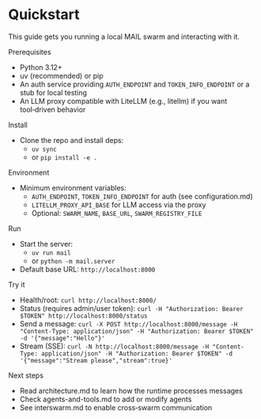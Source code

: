 # Quickstart

This guide gets you running a local MAIL swarm and interacting with it.

Prerequisites
- Python 3.12+
- uv (recommended) or pip
- An auth service providing `AUTH_ENDPOINT` and `TOKEN_INFO_ENDPOINT` or a stub for local testing
- An LLM proxy compatible with LiteLLM (e.g., litellm) if you want tool‑driven behavior

Install
- Clone the repo and install deps:
  - `uv sync`
  - or `pip install -e .`

Environment
- Minimum environment variables:
  - `AUTH_ENDPOINT`, `TOKEN_INFO_ENDPOINT` for auth (see configuration.md)
  - `LITELLM_PROXY_API_BASE` for LLM access via the proxy
  - Optional: `SWARM_NAME`, `BASE_URL`, `SWARM_REGISTRY_FILE`

Run
- Start the server:
  - `uv run mail`
  - or `python -m mail.server`
- Default base URL: `http://localhost:8000`

Try it
- Health/root: `curl http://localhost:8000/`
- Status (requires admin/user token): `curl -H "Authorization: Bearer $TOKEN" http://localhost:8000/status`
- Send a message: `curl -X POST http://localhost:8000/message -H "Content-Type: application/json" -H "Authorization: Bearer $TOKEN" -d '{"message":"Hello"}'`
- Stream (SSE): `curl -N http://localhost:8000/message -H "Content-Type: application/json" -H "Authorization: Bearer $TOKEN" -d '{"message":"Stream please","stream":true}'`

Next steps
- Read architecture.md to learn how the runtime processes messages
- Check agents-and-tools.md to add or modify agents
- See interswarm.md to enable cross‑swarm communication

